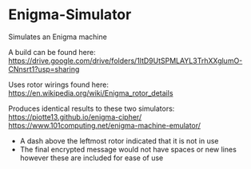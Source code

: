 # Enigma-Simulator
Simulates an Enigma machine

A build can be found here: https://drive.google.com/drive/folders/1ltD9UtSPMLAYL3TrhXXglumO-CNnsrt1?usp=sharing

Uses rotor wirings found here: https://en.wikipedia.org/wiki/Enigma_rotor_details

Produces identical results to these two simulators:  
https://piotte13.github.io/enigma-cipher/  
https://www.101computing.net/enigma-machine-emulator/

- A dash above the leftmost rotor indicated that it is not in use
- The final encrypted message would not have spaces or new lines however these are included for ease of use
